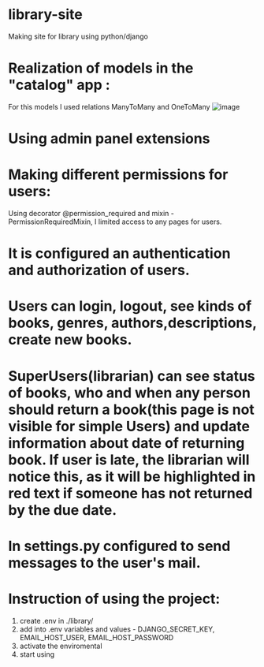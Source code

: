# library-site
Making site for library using python/django

# Realization of models in the "catalog" app :
For this models I used relations ManyToMany and OneToMany
![image](https://user-images.githubusercontent.com/68827287/140651427-654ab326-2803-4fd5-a316-3f13e0c074f2.png)

# Using admin panel extensions

# Making different permissions for users:
Using decorator @permission_required and mixin - PermissionRequiredMixin, I limited access to any pages for users.

# It is configured an authentication and authorization of users.

# Users can login, logout, see kinds of books, genres, authors,descriptions, create new books.

# SuperUsers(librarian) can see status of books, who and when any person should return a book(this page is not visible for simple Users) and update information about date of returning book. If user is late, the librarian will notice this, as it will be highlighted in red text if someone has not returned by the due date.

# In settings.py configured to send messages to the user's mail.

# Instruction of using the project:
1) create .env in ./library/
2) add into .env variables and values - DJANGO_SECRET_KEY, EMAIL_HOST_USER, EMAIL_HOST_PASSWORD
3) activate the enviromental
4) start using
